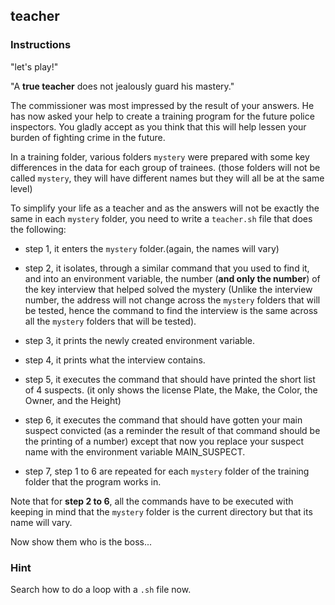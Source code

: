 ## teacher

### Instructions

"let's play!"

"A **true teacher** does not jealously guard his mastery."

The commissioner was most impressed by the result of your answers.
He has now asked your help to create a training program for the future police inspectors. You gladly accept as you think that this will help lessen your burden of fighting crime in the future.

In a training folder, various folders `mystery` were prepared with some key differences in the data for each group of trainees. (those folders will not be called `mystery`, they will have different names but they will all be at the same level)

To simplify your life as a teacher and as the answers will not be exactly the same in each `mystery` folder, you need to write a `teacher.sh` file that does the following:

- step 1, it enters the `mystery` folder.(again, the names will vary)
- step 2, it isolates, through a similar command that you used to find it, and into an environment variable, the number (**and only the number**) of the key interview that helped solved the mystery (Unlike the interview number, the address will not change across the `mystery` folders that will be tested, hence the command to find the interview is the same across all the `mystery` folders that will be tested).
- step 3, it prints the newly created environment variable.
- step 4, it prints what the interview contains.
- step 5, it executes the command that should have printed the short list of 4 suspects. (it only shows the license Plate, the Make, the Color, the Owner, and the Height)
- step 6, it executes the command that should have gotten your main suspect convicted (as a reminder the result of that command should be the printing of a number) except that now you replace your suspect name with the environment variable MAIN_SUSPECT.

- step 7, step 1 to 6 are repeated for each `mystery` folder of the training folder that the program works in.

Note that for **step 2 to 6**, all the commands have to be executed with keeping in mind that the `mystery` folder is the current directory but that its name will vary.

Now show them who is the boss...

### Hint

Search how to do a loop with a `.sh` file now.
